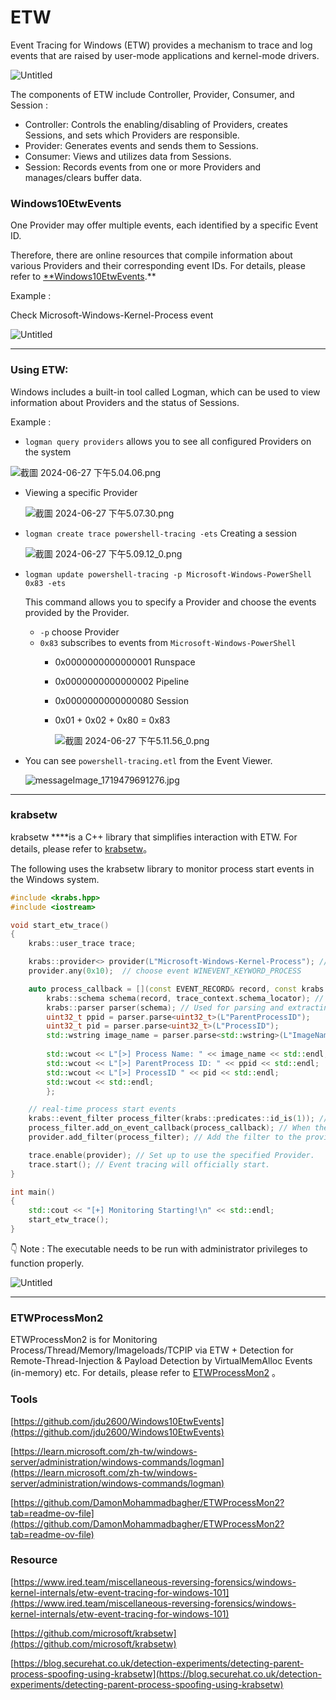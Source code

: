 # ETW

Event Tracing for Windows (ETW) provides a mechanism to trace and log events that are raised by user-mode applications and kernel-mode drivers.

![Untitled](../../../assets/ETWpic/ETWArch.png)

The components of ETW include Controller, Provider, Consumer, and Session :

- Controller: Controls the enabling/disabling of Providers, creates Sessions, and sets which Providers are responsible.
- Provider: Generates events and sends them to Sessions.
- Consumer: Views and utilizes data from Sessions.
- Session: Records events from one or more Providers and manages/clears buffer data.

### **Windows10EtwEvents**

One Provider may offer multiple events, each identified by a specific Event ID.

Therefore, there are online resources that compile information about various Providers and their corresponding event IDs. For details, please refer to [**Windows10EtwEvents](https://github.com/jdu2600/Windows10EtwEvents/tree/main).**

Example : 

Check Microsoft-Windows-Kernel-Process event

![Untitled](ETWpic/Win10etwevent.png)

---

### Using ETW:

Windows includes a built-in tool called Logman, which can be used to view information about Providers and the status of Sessions.

Example :

- `logman query providers` allows you to see all configured Providers on the system

![截圖 2024-06-27 下午5.04.06.png](ETWpic/logman1.png)

- Viewing a specific Provider
    
    ![截圖 2024-06-27 下午5.07.30.png](ETWpic/logman2.png)
    
- `logman create trace powershell-tracing -ets` Creating a session
    
    ![截圖 2024-06-27 下午5.09.12_0.png](ETWpic/logman3.png)
    
- `logman update powershell-tracing -p Microsoft-Windows-PowerShell 0x83 -ets`
    
    This command allows you to specify a Provider and choose the events provided by the Provider.
    
    - `-p`  choose Provider
    - `0x83` subscribes to events from `Microsoft-Windows-PowerShell`
        - 0x0000000000000001  Runspace
        - 0x0000000000000002  Pipeline
        - 0x0000000000000080  Session
        - 0x01 + 0x02 + 0x80 = 0x83
            
            ![截圖 2024-06-27 下午5.11.56_0.png](ETWpic/logman4.png)
            
- You can see `powershell-tracing.etl` from the Event Viewer.
    
    ![messageImage_1719479691276.jpg](ETWpic/EventViewer.jpg)
    

---

### krabsetw

krabsetw ****is a C++ library that simplifies interaction with ETW. For details, please refer to [krabsetw](https://github.com/microsoft/krabsetw)。

The following uses the krabsetw library to monitor process start events in the Windows system.

```cpp
#include <krabs.hpp>
#include <iostream>

void start_etw_trace()
{
    krabs::user_trace trace;

    krabs::provider<> provider(L"Microsoft-Windows-Kernel-Process"); //choose Provider
    provider.any(0x10);  // choose event WINEVENT_KEYWORD_PROCESS

    auto process_callback = [](const EVENT_RECORD& record, const krabs::trace_context& trace_context) {
        krabs::schema schema(record, trace_context.schema_locator); // Definition of file structure
        krabs::parser parser(schema); // Used for parsing and extracting specific property values from event logs.
        uint32_t ppid = parser.parse<uint32_t>(L"ParentProcessID");
        uint32_t pid = parser.parse<uint32_t>(L"ProcessID");
        std::wstring image_name = parser.parse<std::wstring>(L"ImageName");
 
        std::wcout << L"[>] Process Name: " << image_name << std::endl;
        std::wcout << L"[>] ParentProcess ID: " << ppid << std::endl;
        std::wcout << L"[>] ProcessID " << pid << std::endl;
        std::wcout << std::endl;
        };

    // real-time process start events
    krabs::event_filter process_filter(krabs::predicates::id_is(1)); // Only capture events with ID 1.
    process_filter.add_on_event_callback(process_callback); // When the filter captures an event, it will be passed to a callback for processing.
    provider.add_filter(process_filter); // Add the filter to the provider.

    trace.enable(provider); // Set up to use the specified Provider.
    trace.start(); // Event tracing will officially start.
}

int main()
{
    std::cout << "[+] Monitoring Starting!\n" << std::endl;
    start_etw_trace();
}
```

<aside>
👇 Note : The executable needs to be run with administrator privileges to function properly.

</aside>

![Untitled](ETWpic/krebsetw.png)

---

### ETWProcessMon2

ETWProcessMon2 is for Monitoring Process/Thread/Memory/Imageloads/TCPIP via ETW + Detection for Remote-Thread-Injection & Payload Detection by VirtualMemAlloc Events (in-memory) etc. For details, please refer to [ETWProcessMon2](https://github.com/DamonMohammadbagher/ETWProcessMon2?tab=readme-ov-file) 。

### **Tools**

[https://github.com/jdu2600/Windows10EtwEvents](https://github.com/jdu2600/Windows10EtwEvents)

[https://learn.microsoft.com/zh-tw/windows-server/administration/windows-commands/logman](https://learn.microsoft.com/zh-tw/windows-server/administration/windows-commands/logman)

[https://github.com/DamonMohammadbagher/ETWProcessMon2?tab=readme-ov-file](https://github.com/DamonMohammadbagher/ETWProcessMon2?tab=readme-ov-file)

### **Resource**

[https://www.ired.team/miscellaneous-reversing-forensics/windows-kernel-internals/etw-event-tracing-for-windows-101](https://www.ired.team/miscellaneous-reversing-forensics/windows-kernel-internals/etw-event-tracing-for-windows-101)

[https://github.com/microsoft/krabsetw](https://github.com/microsoft/krabsetw)

[https://blog.securehat.co.uk/detection-experiments/detecting-parent-process-spoofing-using-krabsetw](https://blog.securehat.co.uk/detection-experiments/detecting-parent-process-spoofing-using-krabsetw)
